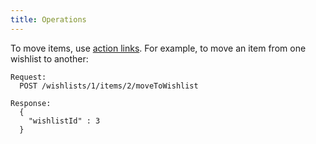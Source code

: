 ```yaml
---
title: Operations
---
```


To move items, use [action links](http://bill.burkecentral.com/2010/03/25/modeling-operations-in-rest/). For example, to move an item from one wishlist to another:

``` no-highlight
Request:
  POST /wishlists/1/items/2/moveToWishlist

Response:
  {
    "wishlistId" : 3
  }
```
